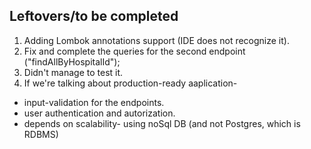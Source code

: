 ## Leftovers/to be completed
1. Adding Lombok annotations support (IDE does not recognize it).
2. Fix and complete the queries for the second endpoint ("findAllByHospitalId");
3. Didn't manage to test it.
4. If we're talking about production-ready aaplication- 
  * input-validation for the endpoints.
  * user authentication and autorization.
  * depends on scalability- using noSql DB (and not Postgres, which is RDBMS)
